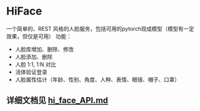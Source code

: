 # HiFace
一个简单的、REST 风格的人脸服务，包括可用的pytorch现成模型（模型有一定效果，但仅是可用）
功能：

- 人脸库增加、删除、修改
- 人脸添加、删除
- 人脸 1:1, 1:N 对比
- 活体验证登录
- 人脸属性估计（年龄、性别、角度、人种、表情、眼镜、帽子、口罩）

## 详细文档见 [hi_face_API.md](hi_face_API.md)

